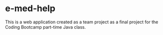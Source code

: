 # e-med-help
This is a web application created as a team project as a final project for the Coding Bootcamp part-time Java class.
